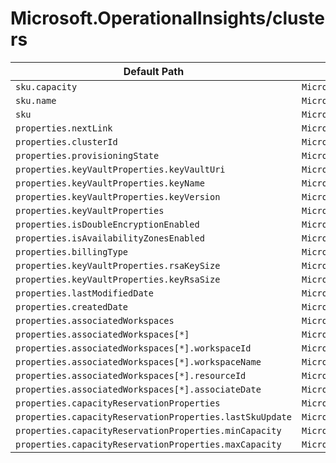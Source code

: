 # Microsoft.OperationalInsights/clusters

| Default Path | Alias |
|---|---|
| `sku.capacity` | `Microsoft.OperationalInsights/clusters/sku.capacity` |
| `sku.name` | `Microsoft.OperationalInsights/clusters/sku.name` |
| `sku` | `Microsoft.OperationalInsights/clusters/sku` |
| `properties.nextLink` | `Microsoft.OperationalInsights/clusters/nextLink` |
| `properties.clusterId` | `Microsoft.OperationalInsights/clusters/clusterId` |
| `properties.provisioningState` | `Microsoft.OperationalInsights/clusters/provisioningState` |
| `properties.keyVaultProperties.keyVaultUri` | `Microsoft.OperationalInsights/clusters/keyVaultProperties.keyVaultUri` |
| `properties.keyVaultProperties.keyName` | `Microsoft.OperationalInsights/clusters/keyVaultProperties.keyName` |
| `properties.keyVaultProperties.keyVersion` | `Microsoft.OperationalInsights/clusters/keyVaultProperties.keyVersion` |
| `properties.keyVaultProperties` | `Microsoft.OperationalInsights/clusters/keyVaultProperties` |
| `properties.isDoubleEncryptionEnabled` | `Microsoft.OperationalInsights/clusters/isDoubleEncryptionEnabled` |
| `properties.isAvailabilityZonesEnabled` | `Microsoft.OperationalInsights/clusters/isAvailabilityZonesEnabled` |
| `properties.billingType` | `Microsoft.OperationalInsights/clusters/billingType` |
| `properties.keyVaultProperties.rsaKeySize` | `Microsoft.OperationalInsights/clusters/keyVaultProperties.rsaKeySize` |
| `properties.keyVaultProperties.keyRsaSize` | `Microsoft.OperationalInsights/clusters/keyVaultProperties.keyRsaSize` |
| `properties.lastModifiedDate` | `Microsoft.OperationalInsights/clusters/lastModifiedDate` |
| `properties.createdDate` | `Microsoft.OperationalInsights/clusters/createdDate` |
| `properties.associatedWorkspaces` | `Microsoft.OperationalInsights/clusters/associatedWorkspaces` |
| `properties.associatedWorkspaces[*]` | `Microsoft.OperationalInsights/clusters/associatedWorkspaces[*]` |
| `properties.associatedWorkspaces[*].workspaceId` | `Microsoft.OperationalInsights/clusters/associatedWorkspaces[*].workspaceId` |
| `properties.associatedWorkspaces[*].workspaceName` | `Microsoft.OperationalInsights/clusters/associatedWorkspaces[*].workspaceName` |
| `properties.associatedWorkspaces[*].resourceId` | `Microsoft.OperationalInsights/clusters/associatedWorkspaces[*].resourceId` |
| `properties.associatedWorkspaces[*].associateDate` | `Microsoft.OperationalInsights/clusters/associatedWorkspaces[*].associateDate` |
| `properties.capacityReservationProperties` | `Microsoft.OperationalInsights/clusters/capacityReservationProperties` |
| `properties.capacityReservationProperties.lastSkuUpdate` | `Microsoft.OperationalInsights/clusters/capacityReservationProperties.lastSkuUpdate` |
| `properties.capacityReservationProperties.minCapacity` | `Microsoft.OperationalInsights/clusters/capacityReservationProperties.minCapacity` |
| `properties.capacityReservationProperties.maxCapacity` | `Microsoft.OperationalInsights/clusters/capacityReservationProperties.maxCapacity` |

